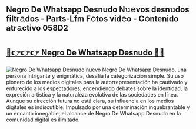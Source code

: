 ## Negro De Whatsapp Desnudo N𝚞𝚎vos desn𝚞dos filtr𝚊dos - Parts-Lfm F𝚘tos vid𝚎o - C𝚘ntenido atr𝚊ctivo 058D2

# <h2><a href="http://mb2k5fb.tromn.icu/?c=Negro+De+Whatsapp+Desnudo">🔗👉👉👉 Negro De Whatsapp Desnudo 🔗🔗</a></h2>

[![Negro De Whatsapp Desnudo nuevo](https://i.imgur.com/pEAQMta.gif)](http://mb2k5fb.tromn.icu/?c=Negro+De+Whatsapp+Desnudo)
Negro De Whatsapp Desnudo, una persona intrigante y enigmática, desafía la categorización simple. Su uso pionero de los medios digitales para la autorrepresentación ha cautivado y enfurecido a los espectadores, encendiendo debates sobre la identidad, la expresión artística y la naturaleza evolutiva de las sociedades en línea. Aunque su dirección futura no está clara, su influencia en los medios digitales es indiscutible. Impulsado por una determinación inquebrantable y un encanto innegable, el alcance de Negro De Whatsapp Desnudo en la comunidad digital es ilimitado.
